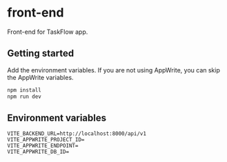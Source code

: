 # front-end

Front-end for TaskFlow app.

## Getting started

Add the environment variables. If you are not using AppWrite, you can skip the AppWrite variables.

```bash
npm install
npm run dev
```

## Environment variables

```.env
VITE_BACKEND_URL=http://localhost:8000/api/v1
VITE_APPWRITE_PROJECT_ID=
VITE_APPWRITE_ENDPOINT=
VITE_APPWRITE_DB_ID=
```
